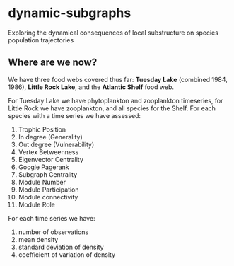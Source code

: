 # dynamic-subgraphs
Exploring the dynamical consequences of local substructure on species population trajectories 

## Where are we now?  

We have three food webs covered thus far: **Tuesday Lake** (combined 1984, 1986), **Little Rock Lake**, and the **Atlantic Shelf** food web.

For Tuesday Lake we have phytoplankton and zooplankton timeseries, for Little Rock we have zooplankton, and all species for the Shelf. For each species with a time series we have assessed: 
1. Trophic Position
2. In degree (Generality)
3. Out degree (Vulnerability)
4. Vertex Betweenness
5. Eigenvector Centrality
6. Google Pagerank
7. Subgraph Centrality
8. Module Number
9. Module Participation
10. Module connectivity 
11. Module Role

For each time series we have: 
1. number of observations
2. mean density
3. standard deviation of density 
4. coefficient of variation of density
